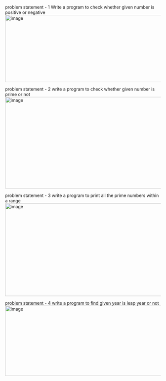 problem statement - 1
Write a program to check whether given number is positive or negative
<img width="1093" height="217" alt="image" src="https://github.com/user-attachments/assets/57edfa38-0c9a-4416-af0c-817a8c0011b1" />

problem statement - 2
write a program to check whether given number is prime or not
<img width="1022" height="296" alt="image" src="https://github.com/user-attachments/assets/bd1819a5-a310-492d-973d-48792d27f3fd" />

problem statement - 3
write a program to print all the prime numbers within a range
<img width="996" height="300" alt="image" src="https://github.com/user-attachments/assets/12f0ccd6-21d6-4498-a364-25937c31ffdf" />

problem statement - 4
write a program to find given year is leap year or not
<img width="1066" height="227" alt="image" src="https://github.com/user-attachments/assets/003cd291-9552-4746-991c-6fbc40d2a2d0" />
